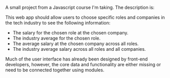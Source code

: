 A small project from a Javascript course I'm taking.  The description is:

This web app should allow users to choose specific roles and companies in the tech industry to see the following information:

 -   The salary for the chosen role at the chosen company.
 -   The industry average for the chosen role.
 -   The average salary at the chosen company across all roles.
 -   The industry average salary across all roles and all companies.

Much of the user interface has already been designed by front-end developers, however, the core data and functionality are either missing or need to be connected together using modules. 
